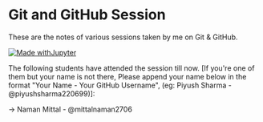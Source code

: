 # Git and GitHub Session

These are the notes of various sessions taken by me on Git & GitHub. 

[![Made withJupyter](https://img.shields.io/badge/Made%20with-Jupyter-orange?style=for-the-badge&logo=Jupyter)](https://jupyter.org/try)

The following students have attended the session till now. [If you're one of them but your name is not there, Please append your name below in the format "Your Name - Your GitHub Username", (eg: Piyush Sharma - @piyushsharma220699)]:

-> Naman Mittal - @mittalnaman2706
